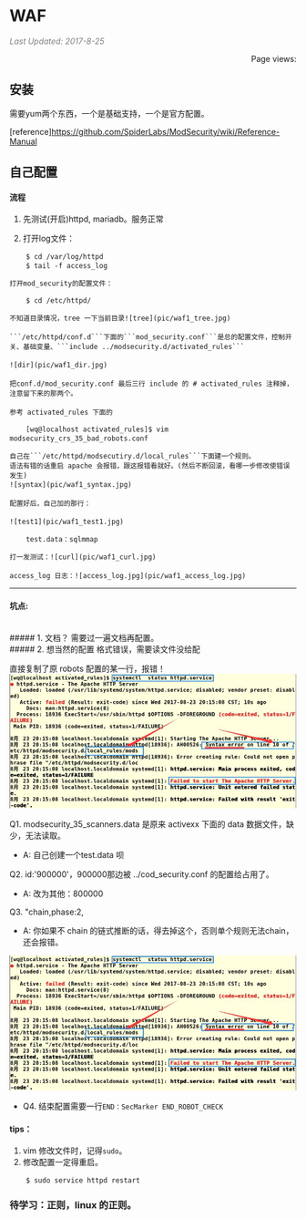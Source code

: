 # WAF

<i style="color:grey">Last Updated: 2017-8-25</i>  
<script async src="//dn-lbstatics.qbox.me/busuanzi/2.3/busuanzi.pure.mini.js"></script>
<span id="busuanzi_container_page_pv" style="float:right;">
  Page views: <span id="busuanzi_value_page_pv"></span>
</span><br>







## 安装
需要yum两个东西，一个是基础支持，一个是官方配置。

[reference]<https://github.com/SpiderLabs/ModSecurity/wiki/Reference-Manual>

## 自己配置

#### 流程
1. 先测试(开启)httpd, mariadb。服务正常

2. 打开log文件：
```  
    $ cd /var/log/httpd
    $ tail -f access_log
```
    打开mod_security的配置文件：
```
    $ cd /etc/httpd/
``` 
    不知道目录情况，tree 一下当前目录![tree](pic/waf1_tree.jpg)  

    ```/etc/httpd/conf.d```下面的```mod_security.conf```是总的配置文件，控制开关、基础变量、```include ../modsecurity.d/activated_rules```

    ![dir](pic/waf1_dir.jpg)

    把conf.d/mod_security.conf 最后三行 include 的 # activated_rules 注释掉，注意留下来的那两个。

    参考 activated_rules 下面的
```
    [wq@localhost activated_rules]$ vim modsecurity_crs_35_bad_robots.conf 
```
    自己在```/etc/httpd/modsecutiry.d/local_rules```下面建一个规则。
    语法有错的话重启 apache 会报错，跟这报错看就好。(然后不断回滚，看哪一步修改使错误发生)
    ![syntax](pic/waf1_syntax.jpg)

    配置好后，自己加的那行：

    ![test1](pic/waf1_test1.jpg)
```
    test.data：sqlmmap
```
    打一发测试：![curl](pic/waf1_curl.jpg)

    access_log 日志：![access_log.jpg](pic/waf1_access_log.jpg)
---


#### 坑点:
<br>
##### 1. 文档？
需要过一遍文档再配置。

<br>
##### 2. 想当然的配置
格式错误，需要读文件没给配

直接复制了原 robots 配置的某一行，报错！
![error](pic/waf1_error.jpg)

Q1. modsecurity_35_scanners.data 是原来 activexx 下面的 data 数据文件，缺少，无法读取。

* A: 自己创建一个test.data 呗

Q2. id:'900000'，900000那边被 ../cod_security.conf 的配置给占用了。

* A: 改为其他：800000

Q3. "chain,phase:2,

* A: 你如果不 chain 的链式推断的话，得去掉这个，否则单个规则无法chain，还会报错。

![error2](pic/waf1_error.jpg)

* Q4. 结束配置需要一行```END：SecMarker END_ROBOT_CHECK```

#### tips：
1. vim 修改文件时，记得```sudo```。
2. 修改配置一定得重启。
```
    $ sudo service httpd restart
```








### 待学习：正则，linux 的正则。

